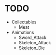 # TODO

+ Collectables
    - Meat
+ Animations
    - Sword_Attack
    - Skeleton_Attack
    - Skeleton_Die